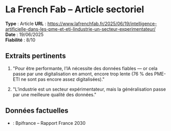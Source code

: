 # La French Fab – Article sectoriel

**Type** : Article
**URL** : https://www.lafrenchfab.fr/2025/06/19/intelligence-artificielle-dans-les-pme-et-eti-lindustrie-un-secteur-experimentateur/  
**Date** : 19/06/2025  
**Fiabilité** : 8/10

## Extraits pertinents

1. "Pour être performante, l’IA nécessite des données fiables — or cela passe par une digitalisation en amont, encore trop lente (76 % des PME-ETI ne sont pas encore assez digitalisées)."

2. "L’industrie est un secteur expérimentateur, mais la généralisation passe par une meilleure qualité des données."

## Données factuelles

- : Bpifrance – Rapport France 2030
